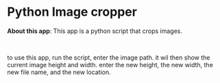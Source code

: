 <h1>Python Image cropper</h1>

<p><b>About this app</b>: This app is a python script that crops images.</p>
<br><p>to use this app, run the script, enter the image path. it wil then show the current image height and width. enter the new height, the new width, the new file name, and the new location. </p>
